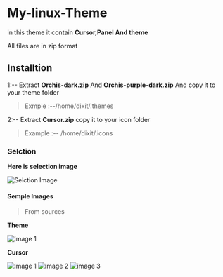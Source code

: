 # My-linux-Theme
in this theme it contain **Cursor,Panel And theme**

All files are in zip format

## Installtion
  
  1:-- Extract **Orchis-dark.zip** And **Orchis-purple-dark.zip**
                              And copy it to your theme folder   
> Exmple :--/home/dixit/.themes 
  
 
 
2:-- Extract **Cursor.zip**
            copy it to your icon folder  
> Example :-- /home/dixit/.icons 

### Selction 

**Here is selection image**

![Selction Image](https://i.imgur.com/n2POMyb.png)

#### **Semple Images**
>From sources
 
  **Theme**
  
  ![image 1](https://149366088.v2.pressablecdn.com/wp-content/uploads/2020/06/orchis-gtk-theme-for-ubuntu-750x430.jpg)

  **Cursor**
  
  ![image 1](https://cdn.pling.com/img/8/4/7/6/977382e4ce85dd332ef2a9e2cce70d93a9ae4f5eaab02b1a1706d849e9959e62bd9f.png)
  ![image 2](https://cdn.pling.com/img/9/a/a/f/f274572cb56258c81f1b747f96f0e70848cc2ab0ba8063b1cbcf657d7cb1893c072f.png)
  ![image 3](https://cdn.pling.com/img/2/2/9/d/f3a9beb346eb6edbe6daae6b3201e85444140bc19812d39738f02457ae08f3cf7648.png)
  
 
